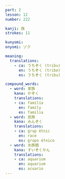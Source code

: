 ```yaml
---
part: 2
lesson: 12
number: 222

kanji: 族
strokes: 11

kunyomi:
onyomi: ゾク

meaning:
  translations:
    - ca: うちぞく (tribu)
      en: うちぞく (tribe)
      es: うちぞく (tribu)

compound_words:
  - word: 家族
    kana: かぞく
    translations:
    - ca: familía
      en: family
      es: familia
  - word: 民族
    kana: みんぞく
    translations:
    - ca: grup ètnic
      en: race
      es: grupo étnico
  - word: 水族館
    kana: すいぞくかん
    translations:
    - ca: aquarium
      en: aquarium
      es: acuario
---
```

